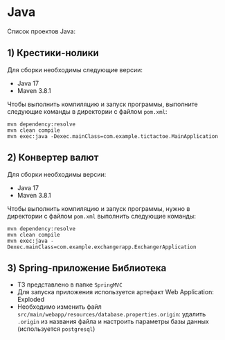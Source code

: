 # Java

Список проектов Java:

## **1) Крестики-нолики**

Для сборки необходимы следующие версии:
- Java 17
- Maven 3.8.1

Чтобы выполнить компиляцию и запуск программы, выполните следующие команды в директории с файлом `pom.xml`:

```shell
mvn dependency:resolve
mvn clean compile
mvn exec:java -Dexec.mainClass=com.example.tictactoe.MainApplication
```

## **2) Конвертер валют**
Для сборки необходимы версии: 
- Java 17 
- Maven 3.8.1

Чтобы выполнить компиляцию и запуск программы, нужно в директории с файлом `pom.xml` выполнить следующие команды:

```shell
mvn dependency:resolve
mvn clean compile
mvn exec:java -Dexec.mainClass=com.example.exchangerapp.ExchangerApplication
```
## **3) Spring-приложение Библиотека**

- ТЗ представлено в папке `SpringMVC`
- Для запуска приложения используется артефакт Web Application: Exploded
- Необходимо изменить файл `src/main/webapp/resources/database.properties.origin`: удалить `.origin` из названия файла и настроить параметры базы данных (используется `postgresql`)
